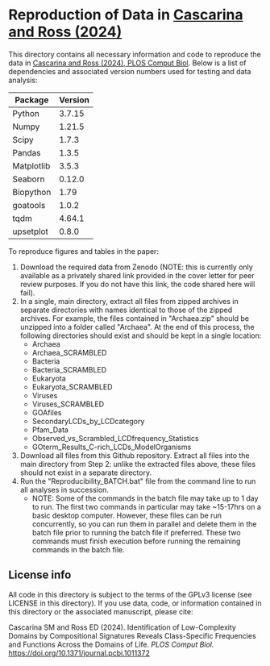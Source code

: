# Reproduction of Data in [Cascarina and Ross (2024)](https://journals.plos.org/ploscompbiol/article?id=10.1371/journal.pcbi.1011372)

This directory contains all necessary information and code to reproduce the data in [Cascarina and Ross (2024), PLOS Comput Biol](https://journals.plos.org/ploscompbiol/article?id=10.1371/journal.pcbi.1011372). Below is a list of dependencies and associated version numbers used for testing and data analysis:

| Package | Version |
| ----------- | ----------- |
| Python | 3.7.15 | 
| Numpy | 1.21.5 |
| Scipy | 1.7.3 |
| Pandas | 1.3.5 |
| Matplotlib | 3.5.3 |
| Seaborn | 0.12.0 |
| Biopython | 1.79 |
| goatools | 1.0.2 |
| tqdm | 4.64.1 |
| upsetplot | 0.8.0 |

To reproduce figures and tables in the paper:
1. Download the required data from Zenodo (NOTE: this is currently only available as a privately shared link provided in the cover letter for peer review purposes. If you do not have this link, the code shared here will fail).
2. In a single, main directory, extract all files from zipped archives in separate directories with names identical to those of the zipped archives. For example, the files contained in "Archaea.zip" should be unzipped into a folder called "Archaea". At the end of this process, the following directories should exist and should be kept in a single location:
    - Archaea
    - Archaea_SCRAMBLED
    - Bacteria
    - Bacteria_SCRAMBLED
    - Eukaryota
    - Eukaryota_SCRAMBLED
    - Viruses
    - Viruses_SCRAMBLED
    - GOAfiles
    - SecondaryLCDs_by_LCDcategory
    - Pfam_Data
    - Observed_vs_Scrambled_LCDfrequency_Statistics
    - GOterm_Results_C-rich_LCDs_ModelOrganisms
3. Download all files from this Github repository. Extract all files into the main directory from Step 2: unlike the extracted files above, these files should not exist in a separate directory.
4. Run the "Reproducibility_BATCH.bat" file from the command line to run all analyses in succession.
    - NOTE: Some of the commands in the batch file may take up to 1 day to run. The first two commands in particular may take ~15-17hrs on a basic desktop computer. However, these files can be run concurrently, so you can run them in parallel and delete them in the batch file prior to running the batch file if preferred. These two commands must finish execution before running the remaining commands in the batch file.

## License info
All code in this directory is subject to the terms of the GPLv3 license (see LICENSE in this directory). If you use data, code, or information contained in this directory or the associated manuscript, please cite:

Cascarina SM and Ross ED (2024). Identification of Low-Complexity Domains by Compositional Signatures Reveals Class-Specific Frequencies and Functions Across the Domains of Life. _PLOS Comput Biol._ https://doi.org/10.1371/journal.pcbi.1011372
